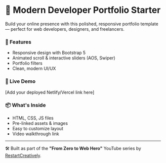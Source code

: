# 🌟 Modern Developer Portfolio Starter

Build your online presence with this polished, responsive portfolio template — perfect for web developers, designers, and freelancers.

### 🎯 Features
- Responsive design with Bootstrap 5
- Animated scroll & interactive sliders (AOS, Swiper)
- Portfolio filters
- Clean, modern UI/UX

### 🚀 Live Demo
[Add your deployed Netlify/Vercel link here]

### 📦 What's Inside
- HTML, CSS, JS files
- Pre-linked assets & images
- Easy to customize layout
- Video walkthrough link

---

🛠️ Built as part of the **"From Zero to Web Hero"** YouTube series by [RestartCreatively](https://youtube.com/@RestartCreatively).
